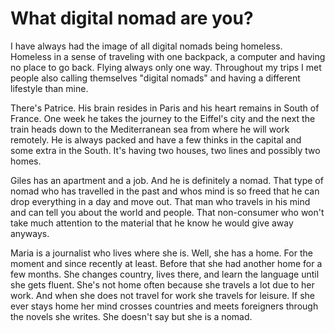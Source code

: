 # What digital nomad are you?

I have always had the image of all digital nomads being homeless. Homeless in a sense of traveling with one backpack, a computer and having no place to go back. Flying always only one way.
Throughout my trips I met people also calling themselves "digital nomads" and having a different lifestyle than mine.

There's Patrice. His brain resides in Paris and his heart remains in South of France. One week he takes the journey to the Eiffel's city and the next the train heads down to the Mediterranean sea from where he will work remotely. He is always packed and have a few thinks in the capital and some extra in the South. It's having two houses, two lines and possibly two homes.

Giles has an apartment and a job. And he is definitely a nomad. That type of nomad who has travelled in the past and whos mind is so freed that he can drop everything in a day and move out. That man who travels in his mind and can tell you about the world and people. That non-consumer who won't take much attention to the material that he know he would give away anyways.

Maria is a journalist who lives where she is. Well, she has a home. For the moment and since recently at least. Before that she had another home for a few months. She changes country, lives there, and learn the language until she gets fluent. She's not home often because she travels a lot due to her work. And when she does not travel for work she travels for leisure. If she ever stays home her mind crosses countries and meets foreigners through the novels she writes. She doesn't say but she is a nomad.

